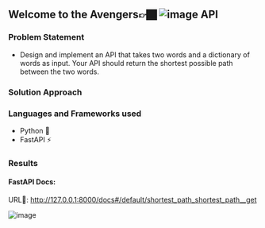 ## Welcome to the Avengers👉🏿  ![image](https://media.tenor.com/btkfQUpt8nIAAAAS/avengers-assemble-captain-america.gif) API

### Problem Statement
- Design and implement an API that takes two words and a dictionary of words as input. Your API should return the shortest possible path between the two words.

### Solution Approach


### Languages and Frameworks used
- Python 🐍
- FastAPI ⚡

### Results

#### FastAPI Docs: 

URL🔗: http://127.0.0.1:8000/docs#/default/shortest_path_shortest_path__get 

![image](https://user-images.githubusercontent.com/66913810/201379735-d4333fdb-c21f-497e-8cce-69764fe37191.png)
